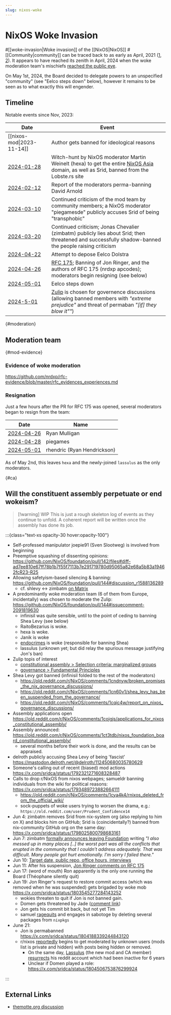 ```yaml
---
slug: nixos-woke
---
```


# NixOS Woke Invasion

#[[woke-invasion|Woke invasion]] of the [[NixOS|NixOS]] #[[Community|community]] can be traced back to as early as April, 2021 ([1][origin1], [2][origin2]). It appears to have reached its zenith in April, 2024 when the woke moderation team's mischiefs [reached the public eye](https://news.ycombinator.com/item?id=40166912).

On May 1st, 2024, the Board decided to delegate powers to an unspecified "community" (see "Eelco steps down" below), however it remains to be seen as to what exactly this will engender.

[origin1]: https://discourse.nixos.org/t/nursing-a-thriving-community/12742
[origin2]: https://github.com/NixOS/nixpkgs/pull/120729#discussion_r621116027


## Timeline

Notable events since Nov, 2023:

| Date                                                                            | Event                                                                                                                                                                           |
| ------------------------------------------------------------------------------- | ------------------------------------------------------------------------------------------------------------------------------------------------------------------------------- |
| [[nixos-mod\|2023-11-14]]                                                       | Author gets banned for ideological reasons                                                                                                                                      |
| [2024-01-28](https://twitter.com/sridca/status/1751586790425895377)             | Witch-hunt by NixOS moderator Martin Weinelt (hexa) to get the entire [NixOS Asia](https://nixos.asia/en/) domain, as well as Srid, banned from the Lobste.rs site              |
| [2024-02-12](https://twitter.com/sridca/status/1757055395183374667)             | Report of the moderators perma-banning David Arnold                                                                                                                             |
| [2024-03-10](https://twitter.com/sridca/status/1766944228129575327)             | Continued criticism of the mod team by community members; a NixOS moderator "piegamesde" publicly accuses Srid of being "transphobic"                                           |
| [2024-03-20](https://twitter.com/sridca/status/1771523366983196975)             | Continued criticism; Jonas Chevalier (zimbatm) publicly lies about Srid; then threatened and successfully shadow-banned the people raising criticism                            |
| [2024-04-22](https://twitter.com/sridca/status/1782200842571198962)             | Attempt to depose Eelco Dolstra                                                                                                                                                 |
| [2024-04-26](https://news.ycombinator.com/item?id=40204985)                     | [RFC 175](https://github.com/NixOS/rfcs/pull/175); Banning of Jon Ringer, and the authors of RFC 175 (nrdxp apcodes); moderators begin resigning (see below)                    |
| [2024-05-01](https://old.reddit.com/r/NixOS/comments/1ch8vhv/eelco_steps_down/) | Eelco steps down                                                                                                                                                                |
| [2024-5-01](https://github.com/NixOS/foundation/pull/142)                       | [Zulip](https://nixpkgs.zulipchat.com/) is chosen for governence discussions (allowing banned members with *"extreme prejudice"* and threat of permaban *"[if] they blow it""*) |

{#moderation}
## Moderation team

{#mod-evidence}
### Evidence of woke moderation

https://github.com/nrdxp/rfc-evidence/blob/master/rfc_evidences_experiences.md

### Resignation

Just a few hours after the PR for RFC 175 was opened, several moderators began to resign from the team:

| Date                                                                                                   | Name                        |
| ------------------------------------------------------------------------------------------------------ | --------------------------- |
| [2024-04-26](https://old.reddit.com/r/NixOS/comments/1cfv8vo/moderation_nogo_zones/l1v9fhl/?context=3) | Ryan Mulligan               |
| [2024-04-28](https://discourse.nixos.org/t/taking-a-step-back/44243)                                   | piegames                    |
| [2024-05-01](https://discourse.nixos.org/t/resigning-from-the-moderation-team/44607)                   | rhendric (Ryan Hendrickson) |

As of May 2nd, this leaves `hexa` and the newly-joined `lassulus` as the only moderators.


{#ca}
## Will the constituent assembly perpetuate or end wokeism?

>[!warning] WIP
>This is just a rough skeleton log of events as they continue to unfold. A coherent report will be written once the assembly has done its job.

:::{class="text-xs opacity-30 hover:opacity-100"}

- Self-professed manipulator joepie91 (Sven Slootweg) is involved from beginning
- Preemptive squashing of dissenting opinions: https://github.com/NixOS/foundation/pull/142/files#diff-ad7ee810e67ff78b1b7f55f7113b7e291719780d95065a82e68a5b83a19462fcR23-R25
- Allowing safetyism-based silencing & banning: https://github.com/NixOS/foundation/pull/144#discussion_r1588136289
  - cf. shlevy <-> zimbatm [on Matrix](https://matrix.to/#/!VyoUhyWvlhSpFWWxHL:matrix.org/$P7-nlgSP0QVA7W6qPPUZddmnXxRYW5d67EVfjKO-RiQ?via=nixos.org&via=matrix.org&via=nixos.dev)
- A predominantly woke moderation team (6 of them from Europe, incidentally) was chosen to moderate the Zulip: https://github.com/NixOS/foundation/pull/144#issuecomment-2091819630
  - infinisil was quite sensible, until to the point of ceding to banning Shea Levy (see below)
  - RaitoBezarius is woke.
  - hexa is woke.
  - Janik is woke
  - [endocrimes](https://toot.cat/@endocrimes) is woke (responsible for banning Shea)
  - lassulus (unknown yet; but did relay the spurious message justifying Jon's ban)
- Zulip topis of interest
  - [constitutional assembly > Selection criteria: marginalized groups](https://nixpkgs.zulipchat.com/#narrow/stream/435937-constitutional-assembly/topic/Selection.20criteria.3A.20marginalized.20groups)
  - [governance > Fundamental Principles](https://nixpkgs.zulipchat.com/#narrow/stream/435724-governance/topic/Fundamental.20Principles)
- Shea Levy got banned (infinisil folded to the rest of the moderators)
  - https://old.reddit.com/r/NixOS/comments/1cndnyw/broken_promises_the_nix_governance_discussions/
  - https://old.reddit.com/r/NixOS/comments/1cn60v1/shea_levy_has_been_suspended_from_the_governance/
  - https://old.reddit.com/r/NixOS/comments/1cqic4w/report_on_nixos_governance_discussions/
- Assembly applications open https://old.reddit.com/r/NixOS/comments/1cojgjs/applications_for_nixos_constitutional_assembly/
- Assembly announced: https://old.reddit.com/r/NixOS/comments/1ct3tdb/nixos_foundation_board_constitutional_assembly/
  - several months before their work is done, and the results can be appraised.
- delroth publicly accusing Shea Levy of being 'fascist' https://mastodon.delroth.net/@delroth/112450680035780629
- Someone's calling out of recent (biased) mod actions https://x.com/sridca/status/1792321271608328487
- Calls to drop r/NixOS from nixos webpages; samueldr banning individuals from the wiki for political reasons: https://x.com/sridca/status/1793489723882664111
    - https://old.reddit.com/r/NixOS/comments/1cya4k4/rnixos_deleted_from_the_official_wiki/
    - sock-puppets of woke users trying to worsen the drama, e.g.: `https://old.reddit.com/user/Prudent_Confidence14`
- Jun 4: zimbatm removes Srid from nix-system org (also replying to him on X) and blocks him on GitHub; Srid is (coincidentally?) banned from nix-community GitHub org on the same day: https://x.com/sridca/status/1798025800798683161
- Jun 7: zimbatm [formally announces leaving Foundation](https://discourse.nixos.org/t/leaving-the-foundation-going-back-to-the-roots/46644) writing *"I also messed up in many places [..] the worst part was all the conflicts that erupted in the community that I couldn’t address adequately. That was difficult. Many people got hurt emotionally. I’m sorry I failed there."*
- Jun 10: [Target date, public repo, office hours, interviews](https://discourse.nixos.org/t/target-date-public-repo-office-hours-interviews/46827)
- Jun 11: After his suspension, [Jon Ringer comments on RFC 175](https://x.com/jonringer117/status/1800644896920945146)
- Jun 17: (word of mouth) Ron apparently is the only one running the Board (Théophane silently quit)
- Jun 19: Jon Ringer's request to restore commit access (which was removed when he was suspended) gets brigaded by woke mob https://x.com/sridca/status/1803545277284143252
    - wokies threaten to quit if Jon is not banned gain.
    - Domen gets threatened by Jade ([comment link](https://old.reddit.com/r/NixOS/comments/1dku0l0/i_must_note_rnixos_is_a_moderation_free_zone/?cache-bust=1718978771090))
    - Jon gets his commit bit back, but not yet Tim
    - samuel [ragequits](https://discourse.nixos.org/t/maintainers-drop-samueldr-321436/47354) and engages in sabotoge by deleting several packages from `nixpkgs`
- June 21:
  - Jon is permabanned https://x.com/sridca/status/1804188339244843120
  - r/nixos [reportedly](https://x.com/_DavSanchez/status/1804187182770311552) begins to get moderated by unknown users (mods list is private and hidden) with posts being hidden or removed.
    - On the same day, [Lassulus](https://old.reddit.com/user/Lassulus) (the new mod and CA member) [resurrects](https://old.reddit.com/r/NixOS/comments/1dl5rxe/list_of_open_source_games_and_their_status_on/l9mm01p/?context=3) his reddit account which had been inactive for 6 years
    - Unclear if Domen played a role: https://x.com/sridca/status/1804506753876299924

:::

## External Links

- [themotte.org discussion](https://www.themotte.org/post/994/smallscale-question-sunday-for-may-5/209672?sort=top#context)
